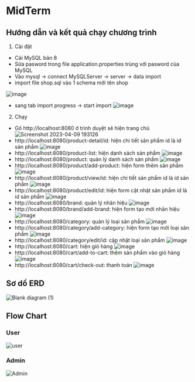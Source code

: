 # MidTerm
## Hướng dẫn và kết quả chạy chương trình
1.	Cài đặt
-	Cài MySQL bản 8
- Sửa pasword trong file application.properties trùng với pasword của MySQL
-	Vào mysql -> connect MySQLServer -> server -> data import
-	import file shop.sql vào 1 schema mới tên shop

![image](https://user-images.githubusercontent.com/130289045/230774552-385ec277-00ca-49e8-a00e-502e0d0b08be.png)

-	sang tab import progress -> start import 
![image](https://user-images.githubusercontent.com/130289045/230774690-5cf3b771-f858-41dd-9808-2967d449f696.png)


2.	Chạy
-	Gõ http://localhost:8080 ở trình duyệt sẽ hiện trang chủ
![Screenshot 2023-04-09 193126](https://user-images.githubusercontent.com/130289045/230772647-5b14b2ef-793d-4eae-af02-433c6f5e05a7.png)
- http://localhost:8080/product-detail/id: hiện chi tiết sản phẩm id là id sản phẩm
![image](https://user-images.githubusercontent.com/130289045/230772878-1bb6ad66-d5ea-4dd5-a05f-5afe635d4f5b.png)
- http://localhost:8080/product-list: hiện danh sách sản phẩm
![image](https://user-images.githubusercontent.com/130289045/230772929-adc0cb73-5bb9-41c5-af63-d41ee338be1a.png)
- http://localhost:8080/product: quản lý danh sách sản phẩm
![image](https://user-images.githubusercontent.com/130289045/230772975-7fd5fa3b-02da-4fd8-9079-c7125e046aff.png)
- http://localhost:8080/product/add-product: hiện form thêm sản phẩm
![image](https://user-images.githubusercontent.com/130289045/230773013-9fbbe3cc-57d3-4069-90ca-0ca9bc9af463.png)
- http://localhost:8080/product/view/id: hiện chi tiết sản phẩm id là id sản phẩm
![image](https://user-images.githubusercontent.com/130289045/230773082-ed584371-f8a9-44f7-8589-112b45f4e831.png)
- http://localhost:8080/product/edit/id: hiện form cật nhật sản phẩm id là id sản phẩm
![image](https://user-images.githubusercontent.com/130289045/230773151-2dc55d59-7076-4dd7-8bcd-cf29825c2c2a.png)
- http://localhost:8080/brand:  quản lý nhãn hiệu
![image](https://user-images.githubusercontent.com/130289045/230773186-f295a8d3-d9bb-4381-b765-68bfcde5f5bf.png)
-	http://localhost:8080/brand/add-brand:  hiện form tạo mới nhãn hiệu
![image](https://user-images.githubusercontent.com/130289045/230773223-ea853442-1117-448a-bd46-0b4b1a4add3a.png)
-	http://localhost:8080/category: quản lý loại sản phẩm
![image](https://user-images.githubusercontent.com/130289045/230773372-3bb0ded2-ed70-4495-84be-0d7aa42eee46.png)
-	http://localhost:8080/category/add-category: hiện form tạo mới loại sản phẩm
![image](https://user-images.githubusercontent.com/130289045/230773418-d246a844-7cae-4395-aca5-ceabde89119d.png)
-	http://localhost:8080/category/edit/id:  cập nhật loại sản phẩm
![image](https://user-images.githubusercontent.com/130289045/230773492-5dbbcb1f-a287-46a0-9415-51804997ddde.png)
-	http://localhost:8080/cart:  hiện giỏ hàng
![image](https://user-images.githubusercontent.com/130289045/230773543-e4749507-1e64-4ae5-b01f-c763e7ec7ab3.png)
-	http://localhost:8080/cart/add-to-cart: thêm sản phẩm vào giỏ hàng
![image](https://user-images.githubusercontent.com/130289045/230773649-d734c69f-2810-4d3d-8aeb-05598a198a23.png)
-	http://localhost:8080/cart/check-out:  thanh toán
![image](https://user-images.githubusercontent.com/130289045/230773834-0073ddb0-63fe-42ad-8e8e-b7cef2dae935.png)

## Sơ dồ ERD
![Blank diagram (1)](https://user-images.githubusercontent.com/130289045/230773867-363bada7-929a-4b18-aedf-21240f6631a1.png)


## Flow Chart
### User
![user](https://user-images.githubusercontent.com/130289045/230773910-bf1a8e56-5f94-4d2c-8492-aac3cb8ac886.png)

### Admin
![Admin](https://user-images.githubusercontent.com/130289045/230773924-e0d96f43-dad0-42c9-b2f0-1937d06ff3f9.png)









